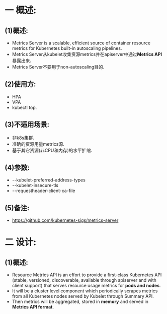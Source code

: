 # 一 概述:
## (1)概述:
- Metrics Server is a scalable, efficient source of container resource metrics for Kubernetes built-in autoscaling pipelines.
- Metrics Server从kubelet收集资源metrics并在apiserver中通过**Metrics API**暴露出来.
- Metrics Server不要用于non-autoscaling目的.

## (2)使用方:
- HPA
- VPA
- kubectl top.

## (3)不适用场景:
- 非k8s集群.
- 准确的资源用量metrics源.
- 基于其它资源(非CPU和内存)的水平扩缩.

## (4)参数:
- --kubelet-preferred-address-types
- --kubelet-insecure-tls
- --requestheader-client-ca-file

## (5)备注:
- https://github.com/kubernetes-sigs/metrics-server

# 二 设计:
## (1)概述:
- Resource Metrics API is an effort to provide a first-class Kubernetes API (stable, versioned, discoverable, available through apiserver and with client support) that serves resource usage metrics for **pods and nodes**.
- It will be a cluster level component which periodically scrapes metrics from all Kubernetes nodes served by Kubelet through Summary API.
- Then metrics will be aggregated, stored in **memory** and served in **Metrics API format**.
